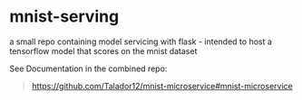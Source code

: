# mnist-serving
a small repo containing model servicing with flask - intended to host a tensorflow model that scores on the mnist dataset

See Documentation in the combined repo:
> https://github.com/Talador12/mnist-microservice#mnist-microservice
